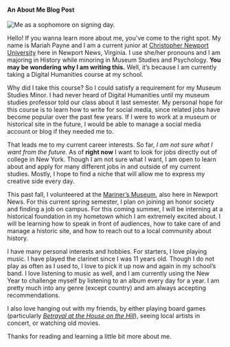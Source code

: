 #### An About Me Blog Post
![Me as a sophomore on signing day.](https://mar-payne.github.io/mar-payne/image/girlshowingoffpin.jpeg)
 
Hello! If you wanna learn more about me, you've come to the right spot. My name is Mariah Payne and I am a current junior at [Christopher Newport University](https://cnu.edu/) here in Newport News, Virginia. I use she/her pronouns and I am majoring in History while minoring in Museum Studies and Psychology. **You may be wondering why I am writing this.** Well, it’s because I am currently taking a Digital Humanities course at my school. 

Why did I take this course? So I could satisfy a requirement for my Museum Studies Minor. I had never heard of Digital Humanities until my museum studies professor told our class about it last semester. My personal hope for this course is to learn how to write for social media, since related jobs have become popular over the past few years. If I were to work at a museum or historical site in the future, I would be able to manage a social media account or blog if they needed me to.

That leads me to my current career interests. So far, _I am not sure what I want from the future._ As of **right now** I want to look for jobs directly out of college in New York. Though I am not sure what I want, I am open to learn about and apply for many different jobs in and outside of my current studies. Mostly, I hope to find a niche that will allow me to express my creative side every day. 

This past fall, I volunteered at the [Mariner’s Museum](https://www.marinersmuseum.org/), also here in Newport News. For this current spring semester, I plan on joining an honor society and finding a job on campus. For this coming summer, I will be interning at a historical foundation in my hometown which I am extremely excited about. I will be learning how to speak in front of audiences, how to take care of and manage a historic site, and how to reach out to a local community about history.

I have many personal interests and hobbies. For starters, I love playing music. I have played the clarinet since I was 11 years old. Though I do not play as often as I used to, I love to pick it up now and again in my school’s band. I love listening to music as well, and I am currently using the New Year to challenge myself by listening to an album every day for a year. I am pretty much into any genre (except country) and am always accepting recommendations. 

I also love hanging out with my friends, by either playing board games (particularly [_Betrayal at the House on the Hill_](https://boardgamegeek.com/boardgame/10547/betrayal-house-hill)), seeing local artists in concert, or watching old movies. 

Thanks for reading and learning a little bit more about me.  
